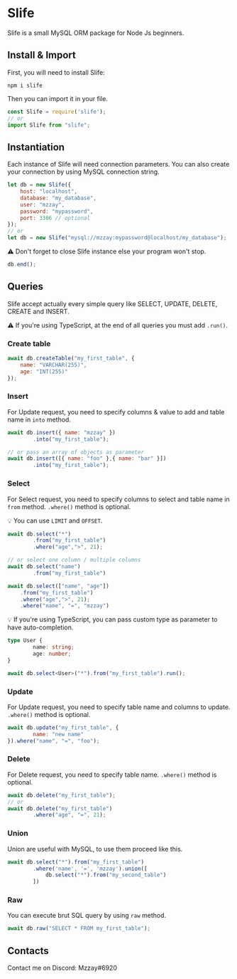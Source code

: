 # Slife

Slife is a small MySQL ORM package for Node Js beginners.

## Install & Import
First, you will need to install Slife:
```
npm i slife
```

Then you can import it in your file.
```js
const Slife = require('slife');
// or
import Slife from "slife";
```

## Instantiation
Each instance of Slife will need connection parameters. You can also create your connection by using MySQL connection string.
```js
let db = new Slife({
    host: "localhost",
    database: "my_database",
    user: "mzzay",
    password: "mypassword",
    port: 3306 // optional
});
// or
let db = new Slife("mysql://mzzay:mypassword@localhost/my_database");
```
⚠ Don't forget to close Slife instance else your program won't stop.
```js
db.end();
```
## Queries
Slife accept actually every simple query like SELECT, UPDATE, DELETE, CREATE and INSERT.

⚠ If you're using TypeScript, at the end of all queries you must add `.run()`. 

### Create table
```js
await db.createTable("my_first_table", {
    name: "VARCHAR(255)",
    age: "INT(255)"
});
```

### Insert
For Update request, you need to specify columns & value to add and table name in `into` method.

```js
await db.insert({ name: "mzzay" })
        .into("my_first_table");

// or pass an array of objects as parameter
await db.insert([{ name: "foo" },{ name: "bar" }])
        .into("my_first_table");
```

### Select
For Select request, you need to specify columns to select and table name in `from` method. `.where()` method is optional.

💡 You can use `LIMIT` and `OFFSET`. 

```js
await db.select("*")
        .from("my_first_table")
        .where("age",">", 21);

// or select one column / multiple columns
await db.select("name")
        .from("my_first_table")

await db.select(["name", "age"])
    .from("my_first_table")
    .where("age",">", 21);
    .where("name", "=", "mzzay")
```

💡 If you're using TypeScript, you can pass custom type as parameter to have auto-completion.

```ts
type User {
        name: string;
        age: number;
}

await db.select<User>("*").from("my_first_table").run();
```
### Update
For Update request, you need to specify table name and columns to update. `.where()` method is optional.
```js
await db.update("my_first_table", {
        name: "new name"
}).where("name", "=", "foo");
```

### Delete
For Delete request, you need to specify table name. `.where()` method is optional.
```js
await db.delete("my_first_table");
// or
await db.delete("my_first_table")
        .where("age", "=", 21);
```
### Union
Union are useful with MySQL, to use them proceed like this.
```js
await db.select("*").from("my_first_table")
        .where('name', '=', 'mzzay').union([
            db.select("*").from("my_second_table")
        ])
```

### Raw
You can execute brut SQL query by using `raw` method.
```js
await db.raw("SELECT * FROM my_first_table");
```

## Contacts
Contact me on Discord: Mzzay#6920